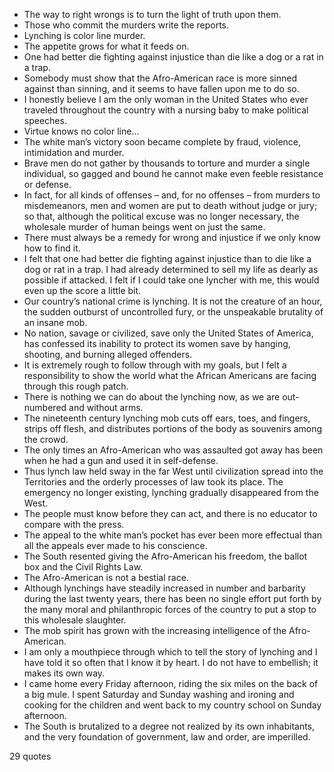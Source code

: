  - The way to right wrongs is to turn the light of truth upon them.
 - Those who commit the murders write the reports.
 - Lynching is color line murder.
 - The appetite grows for what it feeds on.
 - One had better die fighting against injustice than die like a dog or a rat in a trap.
 - Somebody must show that the Afro-American race is more sinned against than sinning, and it seems to have fallen upon me to do so.
 - I honestly believe I am the only woman in the United States who ever traveled throughout the country with a nursing baby to make political speeches.
 - Virtue knows no color line...
 - The white man’s victory soon became complete by fraud, violence, intimidation and murder.
 - Brave men do not gather by thousands to torture and murder a single individual, so gagged and bound he cannot make even feeble resistance or defense.
 - In fact, for all kinds of offenses – and, for no offenses – from murders to misdemeanors, men and women are put to death without judge or jury; so that, although the political excuse was no longer necessary, the wholesale murder of human beings went on just the same.
 - There must always be a remedy for wrong and injustice if we only know how to find it.
 - I felt that one had better die fighting against injustice than to die like a dog or rat in a trap. I had already determined to sell my life as dearly as possible if attacked. I felt if I could take one lyncher with me, this would even up the score a little bit.
 - Our country’s national crime is lynching. It is not the creature of an hour, the sudden outburst of uncontrolled fury, or the unspeakable brutality of an insane mob.
 - No nation, savage or civilized, save only the United States of America, has confessed its inability to protect its women save by hanging, shooting, and burning alleged offenders.
 - It is extremely rough to follow through with my goals, but I felt a responsibility to show the world what the African Americans are facing through this rough patch.
 - There is nothing we can do about the lynching now, as we are out-numbered and without arms.
 - The nineteenth century lynching mob cuts off ears, toes, and fingers, strips off flesh, and distributes portions of the body as souvenirs among the crowd.
 - The only times an Afro-American who was assaulted got away has been when he had a gun and used it in self-defense.
 - Thus lynch law held sway in the far West until civilization spread into the Territories and the orderly processes of law took its place. The emergency no longer existing, lynching gradually disappeared from the West.
 - The people must know before they can act, and there is no educator to compare with the press.
 - The appeal to the white man’s pocket has ever been more effectual than all the appeals ever made to his conscience.
 - The South resented giving the Afro-American his freedom, the ballot box and the Civil Rights Law.
 - The Afro-American is not a bestial race.
 - Although lynchings have steadily increased in number and barbarity during the last twenty years, there has been no single effort put forth by the many moral and philanthropic forces of the country to put a stop to this wholesale slaughter.
 - The mob spirit has grown with the increasing intelligence of the Afro-American.
 - I am only a mouthpiece through which to tell the story of lynching and I have told it so often that I know it by heart. I do not have to embellish; it makes its own way.
 - I came home every Friday afternoon, riding the six miles on the back of a big mule. I spent Saturday and Sunday washing and ironing and cooking for the children and went back to my country school on Sunday afternoon.
 - The South is brutalized to a degree not realized by its own inhabitants, and the very foundation of government, law and order, are imperilled.

29 quotes